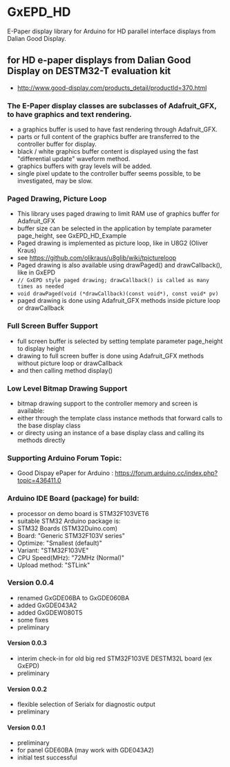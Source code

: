 # GxEPD_HD
E-Paper display library for Arduino for HD parallel interface displays from Dalian Good Display.

## for HD e-paper displays from Dalian Good Display on DESTM32-T evaluation kit
- http://www.good-display.com/products_detail/productId=370.html

### The E-Paper display classes are subclasses of Adafruit_GFX, to have graphics and text rendering.
- a graphics buffer is used to have fast rendering through Adafruit_GFX.
- parts or full content of the graphics buffer are transferred to the controller buffer for display.
- black / white graphics buffer content is displayed using the fast "differential update" waveform method.
- graphics buffers with gray levels will be added.
- single pixel update to the controller buffer seems possible, to be investigated, may be slow.

### Paged Drawing, Picture Loop
- This library uses paged drawing to limit RAM use of graphics buffer for Adafruit_GFX
- buffer size can be selected in the application by template parameter page_height, see GxEPD_HD_Example
- Paged drawing is implemented as picture loop, like in U8G2 (Oliver Kraus)
- see https://github.com/olikraus/u8glib/wiki/tpictureloop
- Paged drawing is also available using drawPaged() and drawCallback(), like in GxEPD
- ` // GxEPD style paged drawing; drawCallback() is called as many times as needed `
- ` void drawPaged(void (*drawCallback)(const void*), const void* pv) `
- paged drawing is done using Adafruit_GFX methods inside picture loop or drawCallback

### Full Screen Buffer Support
- full screen buffer is selected by setting template parameter page_height to display height
- drawing to full screen buffer is done using Adafruit_GFX methods without picture loop or drawCallback
- and then calling method display()

### Low Level Bitmap Drawing Support
- bitmap drawing support to the controller memory and screen is available:
- either through the template class instance methods that forward calls to the base display class
- or directy using an instance of a base display class and calling its methods directly

### Supporting Arduino Forum Topic:

- Good Dispay ePaper for Arduino : https://forum.arduino.cc/index.php?topic=436411.0

### Arduino IDE Board (package) for build:
- processor on demo board is STM32F103VET6
- suitable STM32 Arduino package is:
- STM32 Boards (STM32Duino.com)
- Board: "Generic STM32F103V series"
- Optimize: "Smallest (default)"
- Variant: "STM32F103VE"
- CPU Speed(MHz): "72MHz (Normal)"
- Upload method: "STLink"

### Version 0.0.4
- renamed GxGDE06BA to GxGDE060BA
- added GxGDE043A2
- added GxGDEW080T5
- some fixes
- preliminary
#### Version 0.0.3
- interim check-in for old big red STM32F103VE DESTM32L board (ex GxEPD)
- preliminary
#### Version 0.0.2
- flexible selection of Serialx for diagnostic output
- preliminary
#### Version 0.0.1
- preliminary
- for panel GDE60BA (may work with GDE043A2)
- initial test successful
